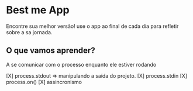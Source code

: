 # Best me App

Encontre sua melhor versão!
use o app ao final de cada dia para refletir sobre a sa jornada.

## O que vamos aprender? 

A se comunicar com o processo enquanto ele estiver rodando

[X] process.stdout => manipulando a saída do projeto.
[X] process.stdin
[X] process.on()
[X] assincronismo
